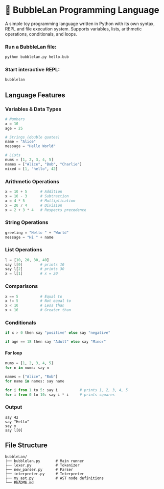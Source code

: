 # 🫧 BubbleLan Programming Language

A simple toy programming language written in Python with its own syntax, REPL and file execution system. Supports variables, lists, arithmetic operations, conditionals, and loops.

### Run a BubbleLan file:
```bash
python bubblelan.py hello.bub
```

### Start interactive REPL:
```bash
bubblelan 
```

## Language Features

### Variables & Data Types
```python
# Numbers
x = 10
age = 25

# Strings (double quotes)
name = "Alice"
message = "Hello World"

# Lists
nums = [1, 2, 3, 4, 5]
names = ["Alice", "Bob", "Charlie"]
mixed = [1, "hello", 42]
```

### Arithmetic Operations
```python
x = 10 + 5      # Addition
x = 10 - 3      # Subtraction
x = 4 * 5       # Multiplication
x = 20 / 4      # Division
x = 2 + 3 * 4   # Respects precedence
```

### String Operations
```python
greeting = "Hello " + "World"
message = "Hi " + name
```

### List Operations
```python
l = [10, 20, 30, 40]
say l[0]        # prints 10
say l[2]        # prints 30
x = l[1]        # x = 20
```

### Comparisons
```python
x == 5          # Equal to
x != 5          # Not equal to
x < 10          # Less than
x > 10          # Greater than
```

### Conditionals
```python
if x > 0 then say "positive" else say "negative"

if age == 18 then say "Adult" else say "Minor"
```

#### For loop
```python
nums = [1, 2, 3, 4, 5]
for n in nums: say n

names = ["Alice", "Bob"]
for name in names: say name

for i from 1 to 5: say i          # prints 1, 2, 3, 4, 5
for i from 0 to 10: say i * i     # prints squares
```

### Output
```
say 42
say "Hello"
say x
say l[0]
```

## File Structure

```
bubbleLan/
├── bubblelan.py       # Main runner 
├── lexer.py           # Tokenizer
├── new_parser.py      # Parser
├── interpreter.py     # Interpreter
├── my_ast.py          # AST node definitions
└── README.md
```

